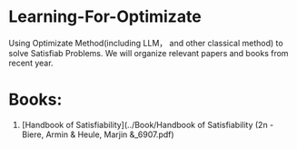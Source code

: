 # Learning-For-Optimizate
Using Optimizate Method(including LLM， and other classical method) to solve Satisfiab Problems.
We will organize relevant papers and books from recent year.

# Books:
1. [Handbook of Satisfiability](../Book/Handbook of Satisfiability (2n - Biere, Armin & Heule, Marjin &_6907.pdf)
